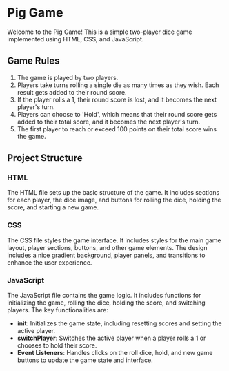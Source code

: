# Pig Game

Welcome to the Pig Game! This is a simple two-player dice game implemented using HTML, CSS, and JavaScript.

## Game Rules

1. The game is played by two players.
2. Players take turns rolling a single die as many times as they wish. Each result gets added to their round score.
3. If the player rolls a 1, their round score is lost, and it becomes the next player's turn.
4. Players can choose to 'Hold', which means that their round score gets added to their total score, and it becomes the next player's turn.
5. The first player to reach or exceed 100 points on their total score wins the game.

## Project Structure

### HTML

The HTML file sets up the basic structure of the game. It includes sections for each player, the dice image, and buttons for rolling the dice, holding the score, and starting a new game.

### CSS

The CSS file styles the game interface. It includes styles for the main game layout, player sections, buttons, and other game elements. The design includes a nice gradient background, player panels, and transitions to enhance the user experience.

### JavaScript

The JavaScript file contains the game logic. It includes functions for initializing the game, rolling the dice, holding the score, and switching players. The key functionalities are:

- **init**: Initializes the game state, including resetting scores and setting the active player.
- **switchPlayer**: Switches the active player when a player rolls a 1 or chooses to hold their score.
- **Event Listeners**: Handles clicks on the roll dice, hold, and new game buttons to update the game state and interface.
